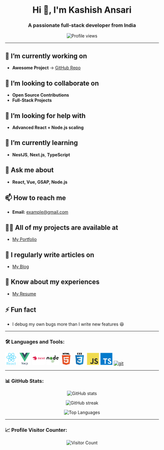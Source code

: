 <h1 align="center">Hi 👋, I'm Kashish Ansari</h1>
<h3 align="center">A passionate full-stack developer from India</h3>

<p align="center">
  <img src="https://komarev.com/ghpvc/?username=kashy0710&label=Profile%20views&color=0e75b6&style=flat" alt="Profile views" />
</p>

---

## 🔭 I’m currently working on  
- **Awesome Project** → [GitHub Repo](https://github.com/yourprojectlink)  

## 👯 I’m looking to collaborate on  
- **Open Source Contributions**  
- **Full-Stack Projects**  

## 🤝 I’m looking for help with  
- **Advanced React + Node.js scaling**  

## 🌱 I’m currently learning  
- **NestJS**, **Next.js**, **TypeScript**  

## 💬 Ask me about  
- **React, Vue, GSAP, Node.js**  

## 📫 How to reach me  
- **Email:** example@gmail.com  

## 👨‍💻 All of my projects are available at  
- [My Portfolio](https://yourportfoliolink.com)  

## 📝 I regularly write articles on  
- [My Blog](https://yourbloglink.com)  

## 📄 Know about my experiences  
- [My Resume](https://yourresumelink.com)  

## ⚡ Fun fact  
- I debug my own bugs more than I write new features 😆  

---

### 🛠️ Languages and Tools:

<p align="left">
<a href="https://reactjs.org/" target="_blank"><img src="https://raw.githubusercontent.com/devicons/devicon/master/icons/react/react-original-wordmark.svg" alt="react" width="40" height="40"/></a>
<a href="https://vuejs.org/" target="_blank"><img src="https://raw.githubusercontent.com/devicons/devicon/master/icons/vuejs/vuejs-original-wordmark.svg" alt="vue" width="40" height="40"/></a>
<a href="https://nestjs.com/" target="_blank"><img src="https://raw.githubusercontent.com/devicons/devicon/master/icons/nestjs/nestjs-plain-wordmark.svg" alt="nestjs" width="40" height="40" style="background-color:white; border-radius:6px; padding:2px"/></a>
<a href="https://nodejs.org/" target="_blank"><img src="https://raw.githubusercontent.com/devicons/devicon/master/icons/nodejs/nodejs-original-wordmark.svg" alt="nodejs" width="40" height="40"/></a>
<a href="https://www.w3.org/html/" target="_blank"><img src="https://raw.githubusercontent.com/devicons/devicon/master/icons/html5/html5-original-wordmark.svg" alt="html5" width="40" height="40"/></a>
<a href="https://www.w3schools.com/css/" target="_blank"><img src="https://raw.githubusercontent.com/devicons/devicon/master/icons/css3/css3-original-wordmark.svg" alt="css3" width="40" height="40"/></a>
<a href="https://www.javascript.com/" target="_blank"><img src="https://raw.githubusercontent.com/devicons/devicon/master/icons/javascript/javascript-original.svg" alt="javascript" width="40" height="40"/></a>
<a href="https://www.typescriptlang.org/" target="_blank"><img src="https://raw.githubusercontent.com/devicons/devicon/master/icons/typescript/typescript-original.svg" alt="typescript" width="40" height="40"/></a>
<a href="https://git-scm.com/" target="_blank"><img src="https://www.vectorlogo.zone/logos/git-scm/git-scm-icon.svg" alt="git" width="40" height="40"/></a>
</p>

---

### 📊 GitHub Stats:
<p align="center">
  <img src="https://github-readme-stats.vercel.app/api?username=kashy0710&show_icons=true&theme=tokyonight" alt="GitHub stats" />
</p>
<p align="center">
  <img src="https://github-readme-streak-stats.herokuapp.com/?user=kashy0710&theme=tokyonight" alt="GitHub streak" />
</p>
<p align="center">
  <img src="https://github-readme-stats.vercel.app/api/top-langs/?username=kashy0710&layout=compact&theme=tokyonight" alt="Top Languages" />
</p>

---

### 📈 Profile Visitor Counter:
<p align="center">
  <img src="https://profile-counter.glitch.me/kashy0710/count.svg" alt="Visitor Count" />
</p>

